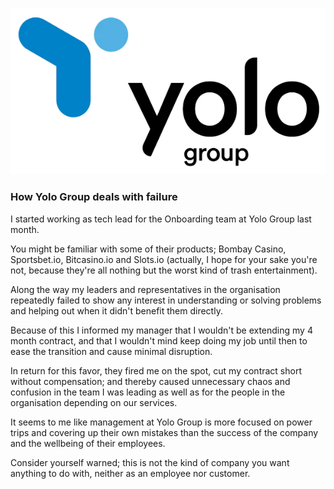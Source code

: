 ![Logo](logo.png)

### How Yolo Group deals with failure

I started working as tech lead for the Onboarding team at Yolo Group last month.

You might be familiar with some of their products; Bombay Casino, Sportsbet.io, Bitcasino.io and Slots.io (actually, I hope for your sake you're not, because they're all nothing but the worst kind of trash entertainment).

Along the way my leaders and representatives in the organisation repeatedly failed to show any interest in understanding or solving problems and helping out when it didn't benefit them directly.

Because of this I informed my manager that I wouldn't be extending my 4 month contract, and that I wouldn't mind keep doing my job until then to ease the transition and cause minimal disruption.

In return for this favor, they fired me on the spot, cut my contract short without compensation; and thereby caused unnecessary chaos and confusion in the team I was leading as well as for the people in the organisation depending on our services.

It seems to me like management at Yolo Group is more focused on power trips and covering up their own mistakes than the success of the company and the wellbeing of their employees.

Consider yourself warned; this is not the kind of company you want anything to do with, neither as an employee nor customer.